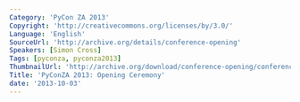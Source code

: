 ```yaml
---
Category: 'PyCon ZA 2013'
Copyright: 'http://creativecommons.org/licenses/by/3.0/'
Language: 'English'
SourceUrl: 'http://archive.org/details/conference-opening'
Speakers: [Simon Cross]
Tags: [pyconza, pyconza2013]
ThumbnailUrl: 'http://archive.org/download/conference-opening/conference-opening.thumbs/conference-opening_000375.jpg'
Title: 'PyConZA 2013: Opening Ceremony'
date: '2013-10-03'
---
```

